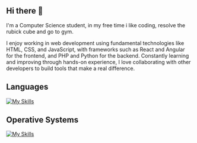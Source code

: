 ## Hi there 👋

I'm a Computer Science student, in my free time i like coding, resolve the rubick cube and go to gym.

I enjoy working in web development using fundamental technologies like HTML, CSS, and JavaScript, with frameworks such as React and Angular for the frontend, and PHP and Python for the backend. Constantly learning and improving through hands-on experience, I love collaborating with other developers to build tools that make a real difference.

## Languages

[![My Skills](https://skillicons.dev/icons?i=python,html,css,js,react,c,cpp,java&perline=3)](https://skillicons.dev)

## Operative Systems

[![My Skills](https://skillicons.dev/icons?i=windows,mint&perline=3)](https://skillicons.dev)
